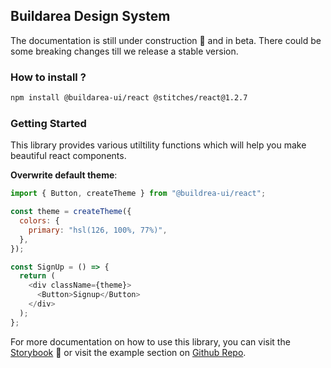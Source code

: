 ## Buildarea Design System

The documentation is still under construction :construction: and in beta. There could be some breaking changes till we release a stable version.

### How to install ?
```bash
npm install @buildarea-ui/react @stitches/react@1.2.7
```

### Getting Started

This library provides various utiltility functions which will help you make beautiful react components.

**Overwrite default theme**:
```js
import { Button, createTheme } from "@buildrea-ui/react";

const theme = createTheme({
  colors: {
    primary: "hsl(126, 100%, 77%)",
  },
});

const SignUp = () => {
  return (
    <div className={theme}>
      <Button>Signup</Button>
    </div>
  );
};

```

For more documentation on how to use this library, you can visit the [Storybook](https://sb.buildarea-ui.com) :link: or visit the example section on [Github Repo](https://github.com/BuildAreaOrg/buildarea-ui/tree/main/examples).
